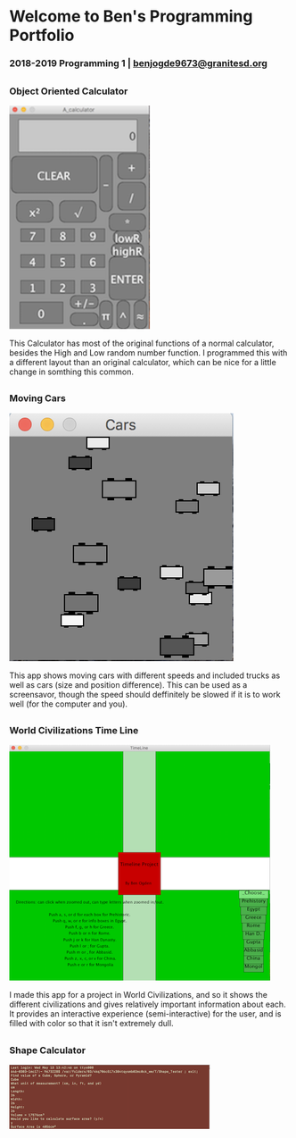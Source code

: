 # Welcome to Ben's Programming Portfolio
### 2018-2019 Programming 1 | benjogde9673@granitesd.org
## 

### Object Oriented Calculator
![Calculator](https://github.com/Designer998/B.2019O.Portfolio/blob/master/Calc/Calc.png)

This Calculator has most of the original functions of a normal calculator, besides the High and Low random number function. I programmed this with a different layout than an original calculator, which can be nice for a little change in somthing this common.
##

### Moving Cars
![Moving cars](https://github.com/Designer998/B.2019O.Portfolio/blob/master/Cars/Cars.png)

This app shows moving cars with different speeds and included trucks as well as cars (size and position difference). This can be used as a screensavor, though the speed should deffinitely be slowed if it is to work well (for the computer and you).
##

### World Civilizations Time Line
![TimeLine](https://github.com/Designer998/B.2019O.Portfolio/blob/master/TimeLine/TimeLine.png)

I made this app for a project in World Civilizations, and so it shows the different civilizations and gives relatively important information about each. It provides an interactive experience (semi-interactive) for the user, and is filled with color so that it isn't extremely dull.
##

### Shape Calculator
![ShapeTester](https://github.com/Designer998/B.2019O.Portfolio/blob/master/ShapeTester/ShapeTest.png)
